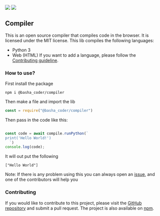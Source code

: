 <a href="https://github.com/Bashamega/compiler"><img src="https://img.shields.io/badge/GitHub-Compiler-blue?style=flat-square&logo=github"></a>
<a href="https://www.npmjs.com/package/@basha_coder/compiler"><img src="https://img.shields.io/badge/npm-Compiler-red?style=flat-square&logo=npm"></a>
## Compiler

This is an open source compiler that compiles code in the browser. It is licensed under the MIT license.
This lib compiles the following languages:
- Python 3
- Web (HTML)
If you want to add a language, please follow the [Contributing guideline](https://github.com/Bashamega/compiler/blob/main/contributing.md).
### How to use?
First install the package
```shell
npm i @basha_coder/compiler
```
Then make a file and import the lib
```js
const = require("@basha_coder/compiler")
```
Then pass in the code like this:
```js
    
const code = await compile.runPython(`
print('Hello World!')
  `)
console.log(code);

```
It will out put the following
```
["Hello World"]
```
Note: If there is any problem using this you can always open an [issue](https://github.com/Bashamega/compiler/issues), and one of the contributors will help you
### Contributing

If you would like to contribute to this project, please visit the [GitHub repository](https://github.com/Bashamega/compiler) and submit a pull request. 
The project is also available on [npm](https://www.npmjs.com/package/@basha_coder/compiler).

